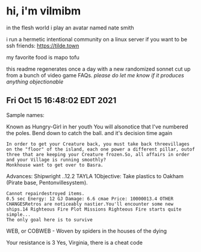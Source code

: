 # hi, i'm vilmibm

in the flesh world i play an avatar named nate smith

i run a hermetic intentional community on a linux server if you want to be ssh friends: https://tilde.town

my favorite food is mapo tofu

this readme regenerates once a day with a new randomized sonnet cut up from a bunch of video game FAQs.
_please do let me know if it produces anything objectionable_

## Fri Oct 15 16:48:02 EDT 2021

      Sample names:  Known as Hungry-Girl in her youth
    You will alsonotice that I've numbered the poles.
    Bend down to catch the ball.
    and it's decision time again
    
    In order to get your Creature back, you must take back threevillages on the "floor" of the island, each one power a different pillar, outof three that are keeping your Creature frozen.So, all affairs in order and your Village is running smoothly?
    Monkhouse want to get over to Basra.
     Advances: Shipwright
    ..12.2 TAYLA 1Objective: Take plastics to Oakham (Pirate base, Pentonvillesystem).
    
    Cannot repairdestroyed items.
    0.5 sec Energy: 12 GJ Damage: 6.6 cmae Price: 10000013.4 OTHER CHANGESRetros are noticeably nastier.You'll encounter some new ships.14 Righteous Fire Plot Missions Righteous Fire starts quite simple...
    The only goal here is to survive
      WEB, or COBWEB - Woven by spiders in the houses of the dying
    
      Your resistance is 3
    Yes, Virginia, there is a cheat code
